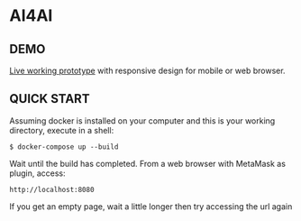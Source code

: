 # AI4AI

## DEMO

[Live working prototype](https://www.predictablywell.com/demo/ai4ai) with responsive design for mobile or web browser.

## QUICK START

Assuming docker is installed on your computer and this is your working directory,
execute in a shell:

    $ docker-compose up --build

Wait until the build has completed.
From a web browser with MetaMask as plugin, access:

    http://localhost:8080

If you get an empty page, wait a little longer then try accessing the url again
